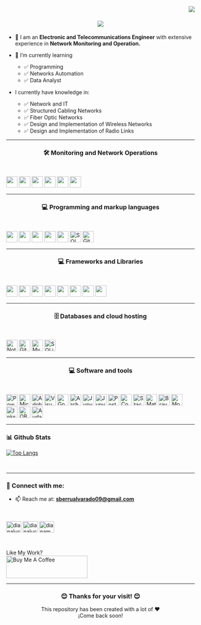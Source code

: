 <img align="right" src="https://visitor-badge.laobi.icu/badge?page_id=zumrudu-anka.zumrudu-anka">

<h1 align="center">
  <a href="https://git.io/typing-svg">
    <img src="https://readme-typing-svg.herokuapp.com/?lines=Hello,+There!+👋;My+name+is+Samuel+....;Nice+to+meet+you!&center=true&size=30">
  </a>
</h1>

<p align="center"> 

- 🔭 I am an **Electronic and Telecommunications Engineer** with extensive experience in **Network Monitoring and Operation.**

- 🌱 I’m currently learning 
  * ✅ Programming
  * ✅ Networks Automation
  * ✅ Data Analyst

- I currently have knowledge in:
  * ✅ Network and IT
  * ✅ Structured Cabling Networks
  * ✅ Fiber Optic Networks
  * ✅ Design and Implementation of Wireless Networks
  * ✅ Design and Implementation of Radio Links
</p>


<hr>
<h3 align="center"> 🛠 Monitoring and Network Operations</h3></br>
<p>
<a> <img src="https://img.shields.io/badge/-Cisco-00416A?logo=cisco&logoColor=white" height="30px"></a>
<a> <img src="https://img.shields.io/badge/-Huawei-b92b27?logo=huawei&logoColor=white" height="30px"></a>
<a> <img src="https://img.shields.io/badge/-Ubiquiti-1565C0?logo=ubiquiti&logoColor=white" height="30px"></a>
<a> <img src="https://img.shields.io/badge/-Tplink-009FFF?logo=tplink&logoColor=white" height="30px"></a>
<a> <img src="https://img.shields.io/badge/-Mikrotik-373B44?logo=mikrotik&logoColor=white" height="30px"></a>
<a> <img src="https://img.shields.io/badge/-BMC%20Remedy-fc4a1a?logo=mikrotik&logoColor=white" height="30px"></a>
</p>


<hr>
<h3 align="center"> 💻 Programming and markup languages </h3></br>
<p>
<a> <img src="https://img.shields.io/badge/-Python-4286f4?logo=python&logoColor=white" height="30px"></a>
<a> <img src="https://img.shields.io/badge/-Javascript-f7ff00?logo=javascript&logoColor=white" height="30px"></a>
<a> <img src="https://img.shields.io/badge/-HTML%205-fc4a1a?logo=html5&logoColor=white" height="30px"></a>
<a> <img src="https://img.shields.io/badge/-CSS%203-1565C0?logo=css3&logoColor=white" height="30px"></a>
<a> <img src="https://img.shields.io/badge/-C%20C++-19547b?logo=c&logoColor=white" height="30px"></a>
<a> <img alt="SQL" src="https://custom-icon-badges.herokuapp.com/badge/SQL-025E8C.svg?logo=database&logoColor=white" height="30px"></a>
<a href="#"><img alt="Git" src="https://img.shields.io/badge/Git-F05033.svg?logo=git&logoColor=white" height="30px"></a>
</p>


<hr>
<h3 align="center"> 💻 Frameworks and Libraries </h3></br>
<p>
<a> <img src="https://img.shields.io/badge/-Arduino-2193b0?logo=arduino&logoColor=white" height="30px"></a>
<a> <img src="https://img.shields.io/badge/-Raspeberry%20PI-4A00E0?logo=raspberrypi&logoColor=white" height="30px"></a>
<a> <img src="https://img.shields.io/badge/-Bootstrap-5614B0?logo=bootstrap&logoColor=white" height="30px"></a>
<a> <img src="https://img.shields.io/badge/-Pandas-19547b?logo=pandas&logoColor=white" height="30px"></a>
<a> <img src="https://img.shields.io/badge/-Numpy-605C3C?logo=numpy&logoColor=white" height="30px"></a>
<a> <img src="https://img.shields.io/badge/-Matplotlib-11998e?logo=plotly&logoColor=white" height="30px"></a>
<a> <img src="https://img.shields.io/badge/-Altair-2193b0?logo=plotly&logoColor=white" height="30px"></a>
<a> <img src="https://img.shields.io/badge/-Flask-FFFFFF?logo=flask&logoColor=black" height="30px"></a>
</p>

<hr>
<h3 align="center"> 🗄️ Databases and cloud hosting</h3></br>
<p>
    <a href="#"><img alt="Notion" src="https://img.shields.io/badge/Notion-010101.svg?logo=notion&logoColor=white" height="30px"></a>
    <a href="#"><img alt="GitHub Pages" src="https://img.shields.io/badge/GitHub%20Pages-327FC7.svg?logo=github&logoColor=white" height="30px"></a>
    <a href="#"><img alt="MySQL" src="https://img.shields.io/badge/MySQL-00f.svg?logo=mysql&logoColor=white" height="30px"></a>
    <a href="#"><img alt="SQLite" src ="https://img.shields.io/badge/SQLite-07405e.svg?logo=sqlite&logoColor=white" height="30px"></a>
</p>

<hr>
<h3 align="center"> 💻 Software and tools </h3></br>
<p>
    <a href="#"><img alt="PowerBI" src="https://custom-icon-badges.herokuapp.com/badge/Power%20BI-FFFFFF.svg?logo=powerBI&logoColor=white%22" height="30px"></a>
    <a href="#"><img alt="Microsoft360" src="https://custom-icon-badges.herokuapp.com/badge/Microsoft%20360-0083B0.svg?logo=microsoft&logoColor=white%22" height="30px"></a>
    <a href="#"><img alt="Adobe" src="https://img.shields.io/badge/Adobe-FF0000.svg?logo=adobe&logoColor=white" height="30px"></a>
    <a href="#"><img alt="Visual Studio Code" src="https://img.shields.io/badge/Visual%20Studio%20Code-0078d7.svg?logo=visual-studio-code&logoColor=white" height="30px"></a>
    <a href="#"><img alt="Google Sheets" src="https://img.shields.io/badge/Google%20Sheets-34A853.svg?logo=google%20sheets&logoColor=white" height="30px"></a>
    <a href="#"><img alt="Arch Linux" src="https://img.shields.io/badge/Arch%20Linux-1793D1.svg?logo=arch-linux&logoColor=white" height="30px"></a>
    <a href="#"><img alt="Jupyter" src="https://custom-icon-badges.herokuapp.com/badge/Google%20Colab-0083B0.svg?logo=googlecolab&logoColor=white%22" height="30px"></a>
    <a href="#"><img alt="Jupyter" src="https://img.shields.io/badge/Jupyter-F37626.svg?logo=Jupyter&logoColor=white" height="30px"></a>
    <a href="#"><img alt="Postman" src="https://img.shields.io/badge/Postman-FF6C37?logo=postman&logoColor=white" height="30px"></a>
    <a href="#"><img alt="Codepen" src="https://img.shields.io/badge/Codepen-000000.svg?logo=codepen&logoColor=white" height="30px"></a>
    <a href="#"><img alt="Stack Overflow" src="https://img.shields.io/badge/-Stack%20Overflow-FE7A16?logo=stack-overflow&logoColor=white" height="30px"></a>
    <a href="#"><img alt="Mathematica" src="https://img.shields.io/badge/Mathematica-DD1100.svg?logo=wolfram-mathematica&logoColor=white" height="30px"></a>
    <a href="#"><img alt="Brave" src="https://img.shields.io/badge/-Brave-FB542B?logo=brave&logoColor=white" height="30px"></a>
    <a href="#"><img alt="Mozilla" src="https://custom-icon-badges.herokuapp.com/badge/Mozilla%20Firefox-0083B0.svg?logo=firefox&logoColor=white%22" height="30px"></a>
    <a href="#"><img alt="Inkscape" src="https://img.shields.io/badge/Inkscape-000000?logo=Inkscape&logoColor=white" height="30px"></a>
    <a href="#"><img alt="OBS Studio" src="https://img.shields.io/badge/-OBS%20Studio-302E31?logo=obs-studio&logoColor=white" height="30px"></a>
    <a href="#"><img alt="Audacity" src="https://img.shields.io/badge/-Audacity-0000CC?logo=audacity&logoColor=white" height="30px"></a>
</p>

<hr>
<h3 align="left">📊 Github Stats</h3>

[![Top Langs](https://github-readme-stats.vercel.app/api/top-langs/?username=samuelE09&layout=compact)](https://github.com/samuelE09/github-readme-stats)


<br>

<hr>
<h3 align="left"> 💼 Connect with me:</h3>

 - 📫 Reach me at: **sberrualvarado09@gmail.com**

</br>

<p align="left">
<a href="https://linkedin.com/in/sberrualvarado2496" target="blank"><img align="center" src="https://raw.githubusercontent.com/rahuldkjain/github-profile-readme-generator/master/src/images/icons/Social/linked-in-alt.svg" alt="dianaluciamtz" height="30" width="40" /></a>
<a href="https://twitter.com/samuel24_dev" target="blank"><img align="center" src="https://raw.githubusercontent.com/rahuldkjain/github-profile-readme-generator/master/src/images/icons/Social/twitter.svg" alt="dianaluciamtz" height="30" width="40" /></a>
<a href="https://instagram.com/samuel_enrique24" target="blank"><img align="center" src="https://raw.githubusercontent.com/rahuldkjain/github-profile-readme-generator/master/src/images/icons/Social/instagram.svg" alt="dianamg.data" height="30" width="40" /></a>
</p>
</br>

Like My Work? </br>
<a href="https://www.buymeacoffee.com/" target="_blank"><img src="https://cdn.buymeacoffee.com/buttons/v2/default-yellow.png" alt="Buy Me A Coffee" height="60px" width="217px" ></a>

<hr>
<h3 align="center"> 😊 Thanks for your visit! 😊</h3>
<p  align="center">
This repository has been created with a lot of ❤️ </br>
¡Come back soon!
</p>


